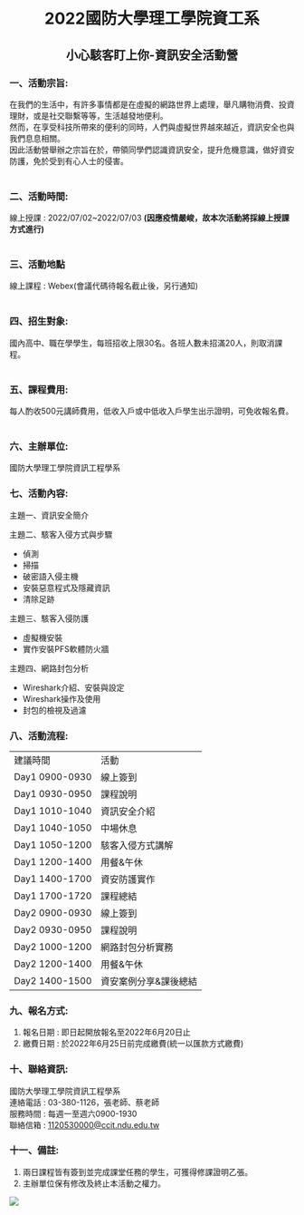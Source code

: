 # <center>2022國防大學理工學院資工系</center>
## <center>小心駭客盯上你-資訊安全活動營</center>


### 一、活動宗旨:

在我們的生活中，有許多事情都是在虛擬的網路世界上處理，舉凡購物消費、投資理財，或是社交聯繫等等，生活越發地便利。  
然而，在享受科技所帶來的便利的同時，人們與虛擬世界越來越近，資訊安全也與我們息息相關。  
因此活動營舉辦之宗旨在於，帶領同學們認識資訊安全，提升危機意識，做好資安防護，免於受到有心人士的侵害。   
<br>

### 二、活動時間:
線上授課 : 2022/07/02~2022/07/03
**(因應疫情嚴峻，故本次活動將採線上授課方式進行)**  
<br>

### 三、活動地點
線上課程 : Webex(會議代碼待報名截止後，另行通知)  
<br>

### 四、招生對象:
國內高中、職在學學生，每班招收上限30名。各班人數未招滿20人，則取消課程。  
<br>

### 五、課程費用:
每人酌收500元講師費用，低收入戶或中低收入戶學生出示證明，可免收報名費。  
<br>

### 六、主辦單位:
國防大學理工學院資訊工程學系

### 七、活動內容:
主題一、資訊安全簡介

主題二、駭客入侵方式與步驟

+ 偵測
+	掃描
+	破密語入侵主機
+	安裝惡意程式及隱藏資訊
+	清除足跡

主題三、駭客入侵防護

+	虛擬機安裝
+	實作安裝PFS軟體防火牆

主題四、網路封包分析

+	Wireshark介紹、安裝與設定
+	Wireshark操作及使用
+	封包的檢視及過濾

### 八、活動流程:

<table>
  <tr>
    <td>建議時間 </td>
    <td>活動  </td>
  </tr>
  <tr>
    <td>Day1 0900-0930</td>
    <td>線上簽到</td>
  </tr>
    <tr>
    <td>Day1  0930-0950</td>
    <td>課程說明</td>
  </tr>
    <tr>
    <td>Day1 1010-1040</td>
    <td>資訊安全介紹</td>
  </tr>
    <tr>
    <td>Day1 1040-1050</td>
    <td>中場休息</td>
  </tr>
    <tr>
    <td>Day1 1050-1200 </td>
    <td>駭客入侵方式講解</td>
  </tr>  
    <tr>
    <td>Day1 1200-1400</td>
    <td>用餐&午休</td>
  </tr>
    <tr>
    <td>Day1 1400-1700 </td>
    <td>資安防護實作</td>
  </tr>
      <tr>
    <td>Day1 1700-1720 </td>
    <td>課程總結</td>
  </tr>
      <tr>
    <td>Day2 0900-0930 </td>
    <td>線上簽到</td>
  </tr>
      <tr>
    <td>Day2 0930-0950 </td>
    <td>課程說明</td>
  </tr>
      <tr>
    <td>Day2 1000-1200</td>
    <td>網路封包分析實務</td>
  </tr>
      <tr>
    <td>Day2 1200-1400  </td>
    <td>用餐&午休</td>
  </tr>
    <tr>
    <td>Day2 1400-1500 </td>
    <td>資安案例分享&課後總結</td>
  </tr>  
</table>

### 九、報名方式:
1. 報名日期 : 即日起開放報名至2022年6月20日止
2. 繳費日期 : 於2022年6月25日前完成繳費(統一以匯款方式繳費)

### 十、聯絡資訊:
國防大學理工學院資訊工程學系  
連絡電話 : 03-380-1126，張老師、蔡老師  
服務時間 : 每週一至週六0900-1930  
聯絡信箱 : 1120530000@ccit.ndu.edu.tw  

### 十一、備註:
1.	兩日課程皆有簽到並完成課堂任務的學生，可獲得修課證明乙張。
2.	主辦單位保有修改及終止本活動之權力。  

<img src="https://i.imgur.com/f7x3Rv4.jpg">
